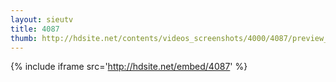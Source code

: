 ```yaml
---
layout: sieutv
title: 4087
thumb: http://hdsite.net/contents/videos_screenshots/4000/4087/preview_360p.mp4.jpg
---
```

{% include iframe src='http://hdsite.net/embed/4087' %}
 
